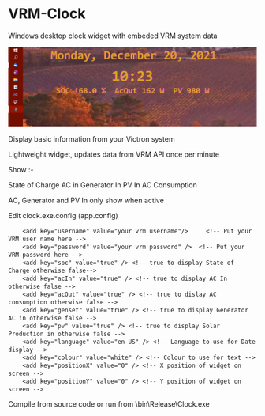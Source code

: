 # VRM-Clock
Windows desktop clock widget with embeded VRM system data

![Clock Widget](Screenshot.png)

Display basic information from your Victron system

Lightweight widget, updates data from VRM API once per minute

Show :-

State of Charge
AC in
Generator In
PV In
AC Consumption

AC, Generator and PV In only show when active

Edit clock.exe.config (app.config)

		<add key="username" value="your vrm username"/> 	<!-- Put your VRM user name here -->
		<add key="password" value="your vrm password" />  <!-- Put your VRM password here -->
		<add key="soc" value="true" /> <!-- true to display State of Charge otherwise false-->
		<add key="acIn" value="true" /> <!-- true to display AC In otherwise false -->
		<add key="acOut" value="true" /> <!-- true to dislay AC consumption otherwise false -->
		<add key="genset" value="true" /> <!-- true to display Generator AC in otherwise false -->
		<add key="pv" value="true" /> <!-- true to display Solar Production in otherwise false -->
		<add key="language" value="en-US" /> <!-- Language to use for Date display -->
		<add key="colour" value="white" /> <!-- Colour to use for text -->
		<add key="positionX" value="0" /> <!-- X position of widget on screen -->
		<add key="positionY" value="0" /> <!-- Y position of widget on screen -->

Compile from source code or run from \bin\Release\Clock.exe


